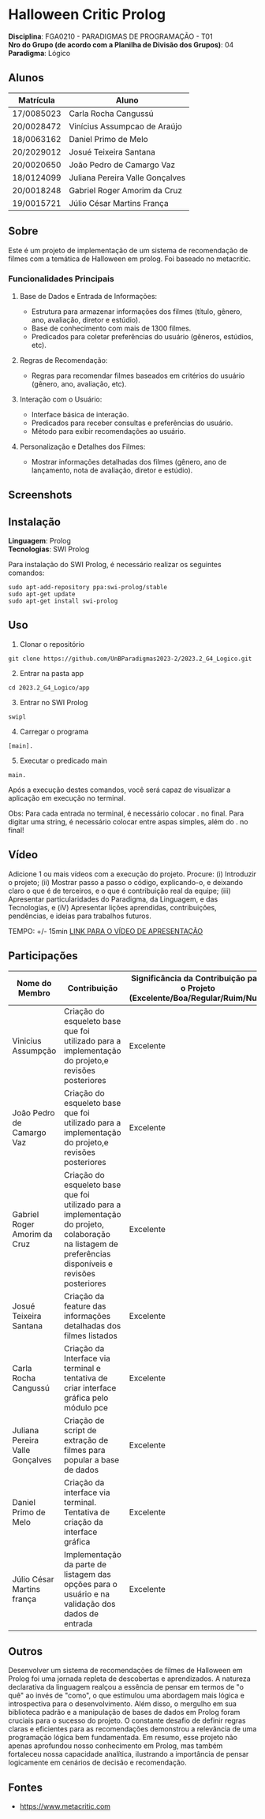 # Halloween Critic Prolog

**Disciplina**: FGA0210 - PARADIGMAS DE PROGRAMAÇÃO - T01 <br>
**Nro do Grupo (de acordo com a Planilha de Divisão dos Grupos)**: 04<br>
**Paradigma**: Lógico <br>

## Alunos
|Matrícula | Aluno |
| -- | -- |
| 17/0085023 |  Carla Rocha Cangussú |
| 20/0028472 |  Vinícius Assumpcao de Araújo |
| 18/0063162 |  Daniel Primo de Melo |
| 20/2029012 |  Josué Teixeira Santana |
| 20/0020650 |  João Pedro de Camargo Vaz |
| 18/0124099 |  Juliana Pereira Valle Gonçalves |
| 20/0018248 |  Gabriel Roger Amorim da Cruz |
| 19/0015721 |  Júlio César Martins França |

## Sobre 
Este é um projeto de implementação de um sistema de recomendação de filmes com a temática de Halloween em prolog. Foi baseado no metacritic.   

### Funcionalidades Principais
1. Base de Dados e Entrada de Informações:
    - Estrutura para armazenar informações dos filmes (título, gênero, ano, avaliação, diretor e estúdio).
    - Base de conhecimento com mais de 1300 filmes.
    - Predicados para coletar preferências do usuário (gêneros, estúdios, etc).
  
2. Regras de Recomendação:
    - Regras para recomendar filmes baseados em critérios do usuário (gênero, ano, avaliação, etc).

3. Interação com o Usuário:
    - Interface básica de interação.
    - Predicados para receber consultas e preferências do usuário.
    - Método para exibir recomendações ao usuário.

4. Personalização e Detalhes dos Filmes:
    - Mostrar informações detalhadas dos filmes (gênero, ano de lançamento, nota de avaliação, diretor e estúdio).

## Screenshots




## Instalação 
**Linguagem**: Prolog<br>
**Tecnologias**: SWI Prolog<br>

Para instalação do SWI Prolog, é necessário realizar os seguintes comandos:

```
sudo apt-add-repository ppa:swi-prolog/stable
sudo apt-get update
sudo apt-get install swi-prolog
```

## Uso 

1. Clonar o repositório

```
git clone https://github.com/UnBParadigmas2023-2/2023.2_G4_Logico.git
```

2. Entrar na pasta app

```
cd 2023.2_G4_Logico/app
```

3. Entrar no SWI Prolog

```
swipl
```

4. Carregar o programa

```
[main].
```

5. Executar o predicado main

```
main.
```

Após a execução destes comandos, você será capaz de visualizar a aplicação em execução no terminal. 

Obs: Para cada entrada no terminal, é necessário colocar . no final. Para digitar uma string, é necessário colocar entre aspas simples, além do . no final!

## Vídeo
Adicione 1 ou mais vídeos com a execução do projeto.
Procure: 
(i) Introduzir o projeto;
(ii) Mostrar passo a passo o código, explicando-o, e deixando claro o que é de terceiros, e o que é contribuição real da equipe;
(iii) Apresentar particularidades do Paradigma, da Linguagem, e das Tecnologias, e
(iV) Apresentar lições aprendidas, contribuições, pendências, e ideias para trabalhos futuros.

TEMPO: +/- 15min
 [LINK PARA O VÍDEO DE APRESENTAÇÃO]()
## Participações

|Nome do Membro | Contribuição | Significância da Contribuição para o Projeto (Excelente/Boa/Regular/Ruim/Nula) |
| -- | -- | -- |
| Vinicius Assumpção  |  Criação do esqueleto base que foi utilizado para a implementação do projeto,e revisões posteriores  | Excelente |
| João Pedro de Camargo Vaz  |  Criação do esqueleto base que foi utilizado para a implementação do projeto,e revisões posteriores | Excelente |
| Gabriel Roger Amorim da Cruz | Criação do esqueleto base que foi utilizado para a implementação do projeto, colaboração na listagem de preferências disponíveis e revisões posteriores | Excelente | 
| Josué Teixeira Santana | Criação da feature das informações detalhadas dos filmes listados | Excelente |
| Carla Rocha Cangussú | Criação da Interface via terminal e tentativa de criar interface gráfica pelo módulo pce| Excelente |
| Juliana Pereira Valle Gonçalves | Criação de script de extração de filmes para popular a base de dados | Excelente |
| Daniel Primo de Melo  | Criação da interface via terminal. Tentativa de criação da interface gráfica | Excelente |
| Júlio César Martins frança | Implementação da parte de listagem das opções para o usuário e na validação dos dados de entrada | Excelente |

## Outros 

Desenvolver um sistema de recomendações de filmes de Halloween em Prolog foi uma jornada repleta de descobertas e aprendizados. A natureza declarativa da linguagem realçou a essência de pensar em termos de "o quê" ao invés de "como", o que estimulou uma abordagem mais lógica e introspectiva para o desenvolvimento. Além disso, o mergulho em sua biblioteca padrão e a manipulação de bases de dados em Prolog foram cruciais para o sucesso do projeto. O constante desafio de definir regras claras e eficientes para as recomendações demonstrou a relevância de uma programação lógica bem fundamentada. Em resumo, esse projeto não apenas aprofundou nosso conhecimento em Prolog, mas também fortaleceu nossa capacidade analítica, ilustrando a importância de pensar logicamente em cenários de decisão e recomendação.

## Fontes
- https://www.metacritic.com
